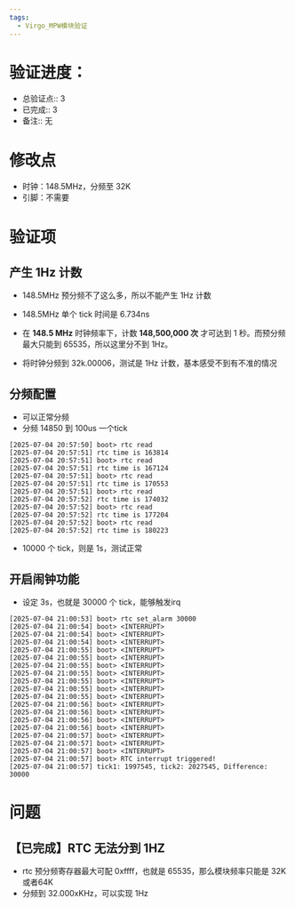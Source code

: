 ```yaml
---
tags:
  - Virgo_MPW模块验证
---
```

# 验证进度：
- 总验证点:: 3
- 已完成:: 3
- 备注:: 无


# 修改点
- 时钟：148.5MHz，分频至 32K
- 引脚：不需要


# 验证项

## 产生 1Hz 计数
- 148.5MHz 预分频不了这么多，所以不能产生 1Hz 计数
- 148.5MHz 单个 tick 时间是 6.734ns
- 在 **148.5 MHz** 时钟频率下，计数 **148,500,000 次** 才可达到 1 秒。而预分频最大只能到 65535，所以这里分不到 1Hz。


- 将时钟分频到 32k.00006，测试是 1Hz 计数，基本感受不到有不准的情况



## 分频配置
- 可以正常分频
- 分频 14850 到 100us 一个tick
```
[2025-07-04 20:57:50] boot> rtc read
[2025-07-04 20:57:51] rtc time is 163814
[2025-07-04 20:57:51] boot> rtc read
[2025-07-04 20:57:51] rtc time is 167124
[2025-07-04 20:57:51] boot> rtc read
[2025-07-04 20:57:51] rtc time is 170553
[2025-07-04 20:57:51] boot> rtc read
[2025-07-04 20:57:52] rtc time is 174032
[2025-07-04 20:57:52] boot> rtc read
[2025-07-04 20:57:52] rtc time is 177204
[2025-07-04 20:57:52] boot> rtc read
[2025-07-04 20:57:52] rtc time is 180223
```
- 10000 个 tick，则是  1s，测试正常


## 开启闹钟功能
- 设定 3s，也就是 30000 个 tick，能够触发irq
```
[2025-07-04 21:00:53] boot> rtc set_alarm 30000
[2025-07-04 21:00:54] boot> <INTERRUPT>
[2025-07-04 21:00:54] boot> <INTERRUPT>
[2025-07-04 21:00:54] boot> <INTERRUPT>
[2025-07-04 21:00:55] boot> <INTERRUPT>
[2025-07-04 21:00:55] boot> <INTERRUPT>
[2025-07-04 21:00:55] boot> <INTERRUPT>
[2025-07-04 21:00:55] boot> <INTERRUPT>
[2025-07-04 21:00:55] boot> <INTERRUPT>
[2025-07-04 21:00:55] boot> <INTERRUPT>
[2025-07-04 21:00:55] boot> <INTERRUPT>
[2025-07-04 21:00:56] boot> <INTERRUPT>
[2025-07-04 21:00:56] boot> <INTERRUPT>
[2025-07-04 21:00:56] boot> <INTERRUPT>
[2025-07-04 21:00:56] boot> <INTERRUPT>
[2025-07-04 21:00:57] boot> <INTERRUPT>
[2025-07-04 21:00:57] boot> <INTERRUPT>
[2025-07-04 21:00:57] boot> <INTERRUPT>
[2025-07-04 21:00:57] boot> RTC interrupt triggered!
[2025-07-04 21:00:57] tick1: 1997545, tick2: 2027545, Difference: 30000
```



# 问题

## 【已完成】RTC 无法分到 1HZ
- rtc 预分频寄存器最大可配 0xffff，也就是 65535，那么模块频率只能是 32K或者64K
- 分频到 32.000xKHz，可以实现 1Hz